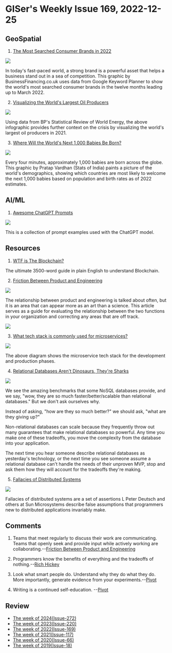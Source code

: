 # GISer's Weekly Issue 169, 2022-12-25

## GeoSpatial

1. [The Most Searched Consumer Brands in 2022](https://www.visualcapitalist.com/cp/most-searched-consumer-brands-2022/)

![](https://www.visualcapitalist.com/wp-content/uploads/2022/08/HD_Consumer-Brand-Index-2022_World-Map_Overall_1200.png)

In today's fast-paced world, a strong brand is a powerful asset that helps a business stand out in a sea of competition. This graphic by BusinessFinancing.co.uk uses data from Google Keyword Planner to show the world's most searched consumer brands in the twelve months leading up to March 2022.

2. [Visualizing the World's Largest Oil Producers](https://elements.visualcapitalist.com/largest-oil-producers/)

![](https://elements.visualcapitalist.com/wp-content/uploads/2022/07/largest-oil-producers-in-2021-by-country.jpg)

Using data from BP's Statistical Review of World Energy, the above infographic provides further context on the crisis by visualizing the world's largest oil producers in 2021.

3. [Where Will the World's Next 1,000 Babies Be Born?](https://www.visualcapitalist.com/cp/where-will-the-next-1000-babies-come-from/)

![](https://www.visualcapitalist.com/wp-content/uploads/2022/08/Where-Will-The-Next-1000-Babies-Come-From.png)

Every four minutes, approximately 1,000 babies are born across the globe. This graphic by Pratap Vardhan (Stats of India) paints a picture of the world's demographics, showing which countries are most likely to welcome the next 1,000 babies based on population and birth rates as of 2022 estimates.

## AI/ML

1. [Awesome ChatGPT Prompts](https://github.com/f/awesome-chatgpt-prompts)

![](https://cdn.sspai.com/2022/12/26/article/c4d903ec57e6c33984d263e41621065b?imageView2/2/w/1120/q/90/interlace/1/ignore-error/1)

This is a collection of prompt examples used with the ChatGPT model.

## Resources

1. [WTF is The Blockchain?](https://hackernoon.com/wtf-is-the-blockchain-1da89ba19348)

The ultimate 3500-word guide in plain English to understand Blockchain.

2. [Friction Between Product and Engineering](https://abinoda.substack.com/p/product-and-engineering)

![](https://substackcdn.com/image/fetch/w_1456,c_limit,f_webp,q_auto:good,fl_progressive:steep/https%3A%2F%2Fbucketeer-e05bbc84-baa3-437e-9518-adb32be77984.s3.amazonaws.com%2Fpublic%2Fimages%2F3617cfcf-3e49-4ec0-a1c5-e3fd171b0fb3_1478x1054.png)

The relationship between product and engineering is talked about often, but it is an area that can appear more as an art than a science. This article serves as a guide for evaluating the relationship between the two functions in your organization and correcting any areas that are off track.

![](https://substackcdn.com/image/fetch/f_auto,q_auto:good,fl_progressive:steep/https%3A%2F%2Fbucketeer-e05bbc84-baa3-437e-9518-adb32be77984.s3.amazonaws.com%2Fpublic%2Fimages%2F0fa2bb4e-295e-44bd-a556-6168a5743440_1886x1374.png)

3. [What tech stack is commonly used for microservices?](https://blog.bytebytego.com/p/ep-38-where-do-we-cache-data)

![](https://substackcdn.com/image/fetch/w_1456,c_limit,f_webp,q_auto:good,fl_progressive:steep/https%3A%2F%2Fbucketeer-e05bbc84-baa3-437e-9518-adb32be77984.s3.amazonaws.com%2Fpublic%2Fimages%2Fb1e0e31c-ad36-46b7-85a3-bd5b19dc4fab_2812x2622.jpeg)

The above diagram shows the microservice tech stack for the development and production phases.

4. [Relational Databases Aren't Dinosaurs, They're Sharks](https://www.simplethread.com/relational-databases-arent-dinosaurs-theyre-sharks/)

![](https://cdn.beekka.com/blogimg/asset/202207/bg2022072613.webp)

We see the amazing benchmarks that some NoSQL databases provide, and we say, "wow, they are so much faster/better/scalable than relational databases." But we don't ask ourselves why.

Instead of asking, "how are they so much better?" we should ask, "what are they giving up?"

Non-relational databases can scale because they frequently throw out many guarantees that make relational databases so powerful. Any time you make one of these tradeoffs, you move the complexity from the database into your application.

The next time you hear someone describe relational databases as yesterday's technology, or the next time you see someone assume a relational database can't handle the needs of their unproven MVP, stop and ask them how they will account for the tradeoffs they're making.

5. [Fallacies of Distributed Systems](https://architecturenotes.co/fallacies-of-distributed-systems/)

![](https://architecturenotes.co/content/images/2022/07/8-lessons-v2-01-1.jpg)

Fallacies of distributed systems are a set of assertions L Peter Deutsch and others at Sun Microsystems describe false assumptions that programmers new to distributed applications invariably make.

## Comments

1. Teams that meet regularly to discuss their work are communicating. Teams that openly seek and provide input while actively working are collaborating.--[Friction Between Product and Engineering](https://abinoda.substack.com/p/product-and-engineering)

2. Programmers know the benefits of everything and the tradeoffs of nothing.--[Rich Hickey](https://www.simplethread.com/relational-databases-arent-dinosaurs-theyre-sharks/)

3. Look what smart people do. Understand why they do what they do. More importantly, generate evidence from your experiments.--[Pivot](https://weichen.substack.com/p/02)

4. Writing is a continued self-education. --[Pivot](https://weichen.substack.com/p/02)

## Review

- [The week of 2024(Issue-272)](../2024/issue-272.md)
- [The week of 2023(Issue-220)](../2023/issue-220.md)
- [The week of 2022(Issue-169)](../2022/issue-169.md)
- [The week of 2021(Issue-117)](../2021/issue-117.md)
- [The week of 2020(Issue-66)](../2020/issue-66.md)
- [The week of 2019(Issue-18)](../2019/issue-18.md)
